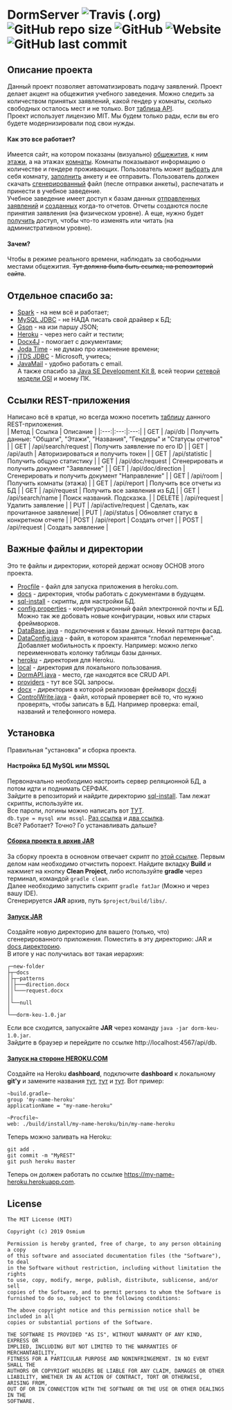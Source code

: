 # DormServer ![Travis (.org)](https://img.shields.io/travis/OsmiumKZ/DormServer.svg) ![GitHub repo size](https://img.shields.io/github/repo-size/OsmiumKZ/DormServer.svg) ![GitHub](https://img.shields.io/github/license/OsmiumKZ/DormServer.svg) ![Website](https://img.shields.io/website/https/dorm-keu.herokuapp.com/api/db.svg) ![GitHub last commit](https://img.shields.io/github/last-commit/OsmiumKZ/DormServer.svg)

## Описание проекта
Данный проект позволяет автоматизировать подачу заявлений. Проект делает акцент на общежития учебного заведения. Можно следить за количеством принятых заявлений, какой гендер у комнаты, сколько свободных осталось мест и не только. Вот [таблица API](https://docs.google.com/spreadsheets/d/1f5oslv4L3VMU16m3xWj5cY1P-9549iu62Jq15v2STOg/edit#gid=0).<br />
Проект использует лицензию MIT. Мы будем только рады, если вы его будете модернизировали под свои нужды.<br />

#### Как это все работает?
Имеется сайт, на котором показаны (визуально) [общежития](https://github.com/OsmiumKZ/DormServer/blob/master/src/main/java/kz/dorm/api/dorm/util/gson/Dorm.java), к ним [этажи](https://github.com/OsmiumKZ/DormServer/blob/master/src/main/java/kz/dorm/api/dorm/util/gson/Floor.java), а на этажах [комнаты](https://github.com/OsmiumKZ/DormServer/blob/master/src/main/java/kz/dorm/api/dorm/util/gson/Room.java). Комнаты показывают информацию о количестве и гендере проживающих. Пользователь может [выбрать](https://github.com/OsmiumKZ/DormServer/blob/master/src/main/java/kz/dorm/api/dorm/DormAPI.java#L64) для себя комнату, [заполнить](https://github.com/OsmiumKZ/DormServer/blob/master/src/main/java/kz/dorm/api/dorm/DormAPI.java#L281) анкету и ее отправить. Пользователь должен скачать [сгенерированный](https://github.com/OsmiumKZ/DormServer/blob/master/src/main/java/kz/dorm/api/dorm/DormAPI.java#L95) файл (песле отправки анкеты), распечатать и принести в учебное заведение.<br />
Учебное заведение имеет доступ к базам данных [отправленных заявлений](https://github.com/OsmiumKZ/DormServer/blob/master/src/main/java/kz/dorm/api/dorm/DormAPI.java#L190) и [созданных](https://github.com/OsmiumKZ/DormServer/blob/master/src/main/java/kz/dorm/api/dorm/DormAPI.java#L161) когда-то отчетов. Отчеты создаются после принятия заявления (на физическом уровне). А еще, нужно будет [получить](https://github.com/OsmiumKZ/DormServer/blob/master/src/main/java/kz/dorm/api/dorm/DormAPI.java#L47) доступ, чтобы что-то изменять или читать (на административном уровне). 

#### Зачем?
Чтобы в режиме реального времени, наблюдать за свободными местами общежития. ~~Тут должна была быть ссылка, на репозиторий сайта~~.

## Отдельное спасибо за:
+ [Spark](http://sparkjava.com) - на нем всё и работает;
+ [MySQL JDBC](https://www.mysql.com/products/connector) - не НАДА писать свой драйвер к БД;
+ [Gson](https://github.com/google/gson) - на изи паршу JSON;
+ [Heroku](https://www.heroku.com) - через него сайт и тестили;
+ [Docx4J](https://www.docx4java.org/trac/docx4j) - помогает с документами;
+ [Joda Time](https://www.joda.org/joda-time) - не думаю про изменение времени;
+ [jTDS JDBC](http://jtds.sourceforge.net) - Microsoft, учитесь;
+ [JavaMail](https://www.oracle.com/technetwork/java/javamail/index.html) - удобно работать с email.<br />
А также спасибо за [Java SE Development Kit 8](https://www.oracle.com/technetwork/java/javase/downloads/jdk8-downloads-2133151.html), всей теории [сетевой модели OSI](https://ru.wikipedia.org/wiki/%D0%A1%D0%B5%D1%82%D0%B5%D0%B2%D0%B0%D1%8F_%D0%BC%D0%BE%D0%B4%D0%B5%D0%BB%D1%8C_OSI) и моему ПК.

## Ссылки REST-приложения
Написано всё в кратце, но всегда можно посетить [таблицу](https://docs.google.com/spreadsheets/d/1f5oslv4L3VMU16m3xWj5cY1P-9549iu62Jq15v2STOg/edit#gid=0) данного REST-приложения.<br />
| Метод | Ссылка | Описание |
|:---:|:---:|:---:|
| GET | /api/db | Получить данные: "Общаги", "Этажи", "Названия", "Гендеры" и "Статусы отчетов" |
| GET | /api/search/request | Получить заявление по его ID |
| GET | /api/auth | Авторизироваться и получить токен |
| GET | /api/statistic | Получить общую статистику |
| GET | /api/doc/request | Сгенерировать и получить документ "Заявление" |
| GET | /api/doc/direction | Сгенерировать и получить документ "Направление" |
| GET | /api/room | Получить комнаты (этажа) |
| GET | /api/report | Получить все отчеты из БД |
| GET | /api/request | Получить все заявления из БД |
| GET | /api/search/name | Поиск названий. Подсказка. |
| DELETE | /api/request | Удалить заявление |
| PUT | /api/active/request | Сделать, как прочитанное заявление|
| PUT | /api/status | Обновляет статус в конкретном отчете |
| POST | /api/report | Создать отчет |
| POST | /api/request | Создать заявление |

## Важные файлы и директории
Это те файлы и директории, которей держат основу ОСНОВ этого проекта.
+ [Procfile](https://github.com/OsmiumKZ/DormServer/blob/master/Procfile) - файл для запуска приложения в heroku.com.
+ [docs](https://github.com/OsmiumKZ/DormServer/tree/master/docs) - директория, чтобы работать с документами в будущем.
+ [sql-install](https://github.com/OsmiumKZ/DormServer/tree/master/sql-install) - скрипты, для настройки БД.
+ [config.properties](https://github.com/OsmiumKZ/DormServer/blob/master/src/main/resources/config.properties) - конфигурационный файл электронной почты и БД. Можно так же добовать новые конфигурации, новых или старых фреймворков.
+ [DataBase.java](https://github.com/OsmiumKZ/DormServer/blob/master/src/main/java/kz/dorm/utils/DataBase.java) - подключения к базам данных. Некий паттерн фасад.
+ [DataConfig.java](https://github.com/OsmiumKZ/DormServer/blob/master/src/main/java/kz/dorm/utils/DataConfig.java) - файл, в котором хранятся "глобал переменные". Добавляет мобильность к проекту. Например: можно легко переименновать колонку таблицы базы данных.
+ [heroku](https://github.com/OsmiumKZ/DormServer/tree/master/src/main/java/kz/dorm/heroku) - директория для Heroku.
+ [local](https://github.com/OsmiumKZ/DormServer/tree/master/src/main/java/kz/dorm/local) - директория для локального пользования.
+ [DormAPI.java](https://github.com/OsmiumKZ/DormServer/blob/master/src/main/java/kz/dorm/api/dorm/DormAPI.java) - место, где находятся все CRUD API.
+ [providers](https://github.com/OsmiumKZ/DormServer/tree/master/src/main/java/kz/dorm/api/dorm/util/statement/providers) - тут все SQL запросы.
+ [docx](https://github.com/OsmiumKZ/DormServer/tree/master/src/main/java/kz/dorm/docx) - директория в которой реализован фреймворк [docx4j](https://www.docx4java.org/trac/docx4j)
+ [ControlWrite.java](https://github.com/OsmiumKZ/DormServer/blob/master/src/main/java/kz/dorm/utils/ControlWrite.java) - файл, который проверяет всё то, что нужно проверять, чтобы записать в БД. Например проверка: email, названий и телефонного номера.

## Установка
Правильная "установка" и сборка проекта. 

#### Настройка БД MySQL или MSSQL
Первоначально необходимо настроить сервер реляционной БД, а потом идти и поднимать СЕРФАК.<br />
Зайдите в репозиторий и найдите директорию [sql-install](https://github.com/OsmiumKZ/DormServer/tree/master/sql-install). Там лежат скрипты, используйте их.<br />
Все пароли, логины можно написать вот [ТУТ](https://github.com/OsmiumKZ/DormServer/blob/master/src/main/resources/config.properties).<br />
`db.type = mysql или mssql`. [Раз ссылка](https://github.com/OsmiumKZ/DormServer/blob/master/src/main/java/kz/dorm/utils/EnumDBType.java) и [два ссылка](https://github.com/OsmiumKZ/DormServer/blob/master/src/main/resources/config.properties#L2).<br />
Всё? Работает? Точно? Го устанавливать дальше? 

#### [Сборка проекта в архив JAR](https://www.mkyong.com/gradle/gradle-create-a-jar-file-with-dependencies/)
За сборку проекта в основном отвечает скрипт по [этой ссылке](https://github.com/OsmiumKZ/DormServer/blob/master/build.gradle#L32). Первым делом нам необходимо отчистить пороект. Найдите вкладку **Build** и нажмиет на кнопку **Clean Project**, либо используйте **gradle** через терминал, командой `gradle clean`.<br />
Далее необходимо запустить скрипт `gradle fatJar` (Можно и через вашу IDE).<br />
Сгенерируется **JAR** архив, путь `$project/build/libs/`.<br />

#### [Запуск JAR](https://ru.wikihow.com/%D0%B7%D0%B0%D0%BF%D1%83%D1%81%D1%82%D0%B8%D1%82%D1%8C-.JAR-%D1%84%D0%B0%D0%B9%D0%BB)
Создайте новую директорию для вашего (только, что) сгенерированного приложения. Поместить в эту директорию: JAR и [docs директорию](https://github.com/OsmiumKZ/DormServer/tree/master/docs).<br />
В итоге у нас получилась вот такая иерархия:
```
┌─new-folder
├┬─docs
│├┬─patterns
││├───direction.docx
││└───request.docx
││
│└──null
│
└──dorm-keu-1.0.jar
```
Если все сходится, запускайте **JAR** через команду `java -jar dorm-keu-1.0.jar`.<br />
Зайдите в браузер и перейдите по ссылке http://localhost:4567/api/db.

#### [Запуск на стороне HEROKU.COM](https://devcenter.heroku.com/categories/java-support)
Создайте на Heroku **dashboard**, подключите **dashboard** к локальному **git'у** и замените названия [тут](https://github.com/OsmiumKZ/DormServer/blob/master/build.gradle#L4), [тут](https://github.com/OsmiumKZ/DormServer/blob/master/build.gradle#L7) и [тут](https://github.com/OsmiumKZ/DormServer/blob/master/Procfile#L1). Вот пример:
```
~build.gradle~
group 'my-name-heroku'
applicationName = "my-name-heroku"

~Procfile~
web: ./build/install/my-name-heroku/bin/my-name-heroku
```
Теперь можно заливать на Heroku:
```
git add .
git commit -m "MyREST"
git push heroku master
```
Теперь он должен работать по ссылке https://my-name-heroku.herokuapp.com.

## License
```
The MIT License (MIT)

Copyright (c) 2019 Osmium

Permission is hereby granted, free of charge, to any person obtaining a copy
of this software and associated documentation files (the "Software"), to deal
in the Software without restriction, including without limitation the rights
to use, copy, modify, merge, publish, distribute, sublicense, and/or sell
copies of the Software, and to permit persons to whom the Software is
furnished to do so, subject to the following conditions:

The above copyright notice and this permission notice shall be included in all
copies or substantial portions of the Software.

THE SOFTWARE IS PROVIDED "AS IS", WITHOUT WARRANTY OF ANY KIND, EXPRESS OR
IMPLIED, INCLUDING BUT NOT LIMITED TO THE WARRANTIES OF MERCHANTABILITY,
FITNESS FOR A PARTICULAR PURPOSE AND NONINFRINGEMENT. IN NO EVENT SHALL THE
AUTHORS OR COPYRIGHT HOLDERS BE LIABLE FOR ANY CLAIM, DAMAGES OR OTHER
LIABILITY, WHETHER IN AN ACTION OF CONTRACT, TORT OR OTHERWISE, ARISING FROM,
OUT OF OR IN CONNECTION WITH THE SOFTWARE OR THE USE OR OTHER DEALINGS IN THE
SOFTWARE.
```